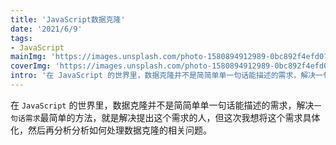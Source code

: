 ```yaml
---
title: 'JavaScript数据克隆'
date: '2021/6/9'
tags:
- JavaScript
mainImg: 'https://images.unsplash.com/photo-1580894912989-0bc892f4efd0?crop=entropy&cs=tinysrgb&fit=max&fm=jpg&ixid=MnwxNjUyNjZ8MHwxfHJhbmRvbXx8fHx8fHx8fDE2MjMxOTg1OTU&ixlib=rb-1.2.1&q=80&w=1080'
coverImg: 'https://images.unsplash.com/photo-1580894912989-0bc892f4efd0?crop=entropy&cs=tinysrgb&fit=max&fm=jpg&ixid=MnwxNjUyNjZ8MHwxfHJhbmRvbXx8fHx8fHx8fDE2MjMxOTg1OTU&ixlib=rb-1.2.1&q=80&w=400'
intro: '在 JavaScript 的世界里，数据克隆并不是简简单单一句话能描述的需求，解决一句话需求最简单的方法，就是解决提出这个需求的人，但这次我想分析分析如何处理数据克隆的相关问题。'
---
```


在 `JavaScript` 的世界里，数据克隆并不是简简单单一句话能描述的需求，解决`一句话需求`最简单的方法，就是解决提出这个需求的人，但这次我想将这个需求具体化，然后再分析分析如何处理数据克隆的相关问题。

